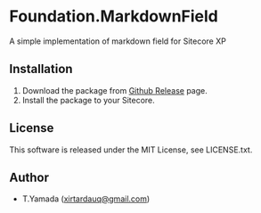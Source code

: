 # Foundation.MarkdownField
A simple implementation of markdown field for Sitecore XP

## Installation
1. Download the package from [Github Release](https://github.com/xirtardauq/Foundation.MarkdownField/releases) page.
2. Install the package to your Sitecore.

## License
This software is released under the MIT License, see LICENSE.txt.

## Author
- T.Yamada (xirtardauq@gmail.com)